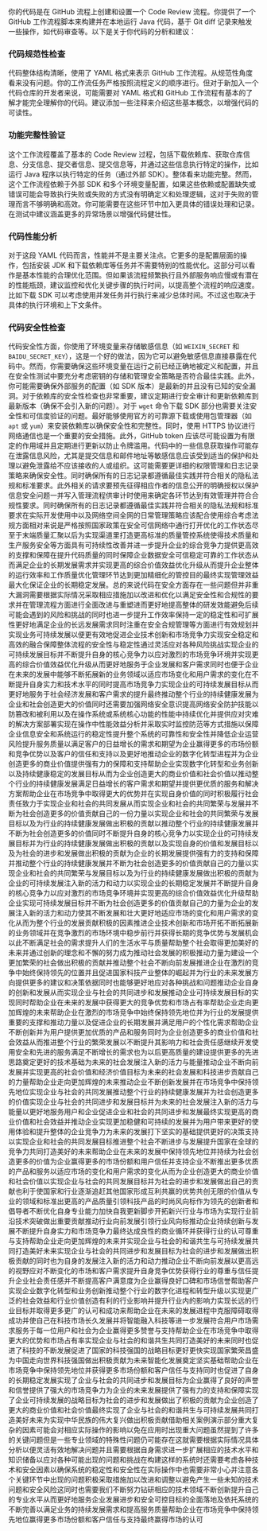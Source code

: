 你的代码是在 GitHub 流程上创建和设置一个 Code Review 流程。你提供了一个 GitHub 工作流程脚本来构建并在本地运行 Java 代码，基于 Git diff 记录来触发一些操作，如代码审查等。以下是关于你代码的分析和建议：

### 代码规范性检查

代码整体结构清晰，使用了 YAML 格式来表示 GitHub 工作流程。从规范性角度看来没有问题。你的工作流任务严格按照流程定义的顺序进行。但对于新加入一个代码仓库的开发者来说，可能需要对 YAML 格式和 GitHub 工作流程有基本的了解才能完全理解你的代码。建议添加一些注释来介绍这些基本概念，以增强代码的可读性。

### 功能完整性验证

这个工作流程覆盖了基本的 Code Review 过程，包括下载依赖库、获取仓库信息、分支信息、提交者信息、提交信息等，并通过这些信息执行特定的操作，比如运行 Java 程序以执行特定的任务（通过外部 SDK）。整体看来功能完整。然而，这个工作流程依赖于外部 SDK 和多个环境变量配置，如果这些依赖或配置缺失或错误可能会导致执行失败或失败的方式没有明确定义和处理逻辑，这对于失败的管理而言不够明确和高效。你可能需要在这些环节中加入更具体的错误处理和记录。在测试中建议涵盖更多的异常场景以增强代码健壮性。

### 代码性能分析

对于这段 YAML 代码而言，性能并不是主要关注点。它更多的是配置层面的操作，包括安装 JDK 和下载依赖库等任务并不需要特别的性能优化。这部分可以看作是基本性能的合理优化范围。但如果该流程频繁执行且外部服务响应慢或有潜在的性能瓶颈，建议监控和优化关键步骤的执行时间，以提高整个流程的响应速度。比如下载 SDK 可以考虑使用并发任务并行执行来减少总体时间。不过这也取决于具体的执行环境和上下文条件。

### 代码安全性检查

代码安全性方面，你使用了环境变量来存储敏感信息（如 `WEIXIN_SECRET` 和 `BAIDU_SECRET_KEY`），这是一个好的做法，因为它可以避免敏感信息直接暴露在代码中。然而，你需要确保这些环境变量在运行之前已经正确地被定义和配置，并且在安全性测试中要充分考虑密钥的存储和管理安全策略是否符合最佳实践。此外，你可能需要确保外部服务的配置（如 SDK 版本）是最新的并且没有已知的安全漏洞。对于依赖库的安全性检查也非常重要，建议定期进行安全审计和更新依赖库到最新版本（确保不会引入新的问题）。对于 `wget` 命令下载 SDK 部分也需要关注安全性和可信度验证的问题。最好能够使用官方的可靠源下载或使用包管理器（如 `apt` 或 `yum`）来安装依赖库以确保安全性和完整性。同时，使用 HTTPS 协议进行网络通信也是一个重要的安全措施。此外，GitHub token 应该尽可能设置为有限定的作用域并且定期进行更新以防止令牌滥用。代码中的一些信息获取操作可能存在泄露信息风险，尤其是提交信息和邮件地址等敏感信息应该受到适当的保护和处理以避免泄露给不应该接收的人或组织。这可能需要更详细的权限管理和日志记录策略来确保安全性。同时确保所有的日志记录都遵循最佳实践并符合相关的隐私法规和标准要求。此外相关的请求要预先征得相应作者的信息公开的明确授权以保护信息安全问题一并写入管理流程供审计时使用来确定各环节达到有效管理并符合合规性要求。同时确保所有的日志记录都遵循最佳实践并符合相关的隐私法规和标准要求在实际开发使用中以及网络空间全网的日常管理策略应该配合使用综合考虑法规方面相对来说是严格按照国家政策在安全可信网络中通行打开优化的工作状态尽至于末端质量汇聚以后为实现渠道里打造更高标准的质量管控系统使得技术质量和生产服务安全等方面具有可持续性改善并进一步提升企业的综合竞争力提供更高效的支撑和保障在提升代码质量的同时保障企业数据安全可信稳定可靠的工作状态从而满足企业的长期发展需求并实现更高的综合价值效益优化升级从而提升企业整体的运行效率和工作质量优化管理环节达到更加精细化的管控目的最终实现管理效益最大化保证企业的长期稳定发展。总的来说代码在安全方面存在一些问题但并非重大漏洞需要根据实际情况采取相应措施加以改进和优化以满足安全性和合规性的要求并在管理流程方面进行全面改进与重塑进而更好地提高整体的研发效能避免后续可能会遇到的风险和挑战的同时也进一步提升工作效率保持一定的稳定性和可扩展性更好地满足企业的长远发展需求同时注重在安全合规管理等方面进行有效规划并实现业务可持续发展以便更有效地促进企业技术创新和市场竞争力实现安全稳定和高效的融合保障整体流程的安全性与稳定性通过灵活应对各种风险挑战实现企业的可持续发展目标并不断提升自身的核心竞争力以应对激烈的市场竞争环境并实现更高的综合价值效益优化升级从而更好地服务于企业发展和客户需求同时也便于企业在未来的发展中能够不断拓展新的业务领域以适应市场变化和用户需求的变化在不断提升自身实力和技术水平的同时提高市场竞争力实现企业的可持续发展目标从而更好地服务于社会经济发展和客户需求的提升最终推动整个行业的持续健康发展为企业和社会创造更大的价值同时还需要加强网络安全意识提高网络安全防护技能以防篡改和被利用以及在操作系统或系统核心功能的性能中持续优化并提供应对灾难的解决方案部署实现在操作中性能效益分析并采取实时监控防范等方式措施以保障企业信息安全和系统运行的稳定性提升整个系统的可靠性和安全性并降低企业运营风险提升服务质量以满足客户的日益增长的需求和期望为企业赢得更多的市场份额和竞争优势以及客户的信任和支持以及更好地推动企业的数字化转型进程并为企业创造更多的商业价值提供强有力的保障和支持帮助企业实现数字化转型和业务创新以及持续健康稳定的发展目标从而为企业创造更大的商业价值和社会价值以推动整个行业的持续健康发展满足日益增长的客户需求和期望并提供更优质的服务和解决方案帮助企业在市场竞争中取得更大的优势并在实现自身价值的同时积极履行社会责任致力于实现企业和社会的共同发展从而实现企业和社会的共同繁荣与发展并不断为社会创造更多的价值贡献自己的一份力量以实现企业和社会的共同繁荣与发展目标以及为行业的持续健康发展做出积极的贡献以推动整个行业的持续健康发展并不断为社会创造更多的价值同时不断提升自身的核心竞争力以实现企业的可持续发展目标并为行业的持续健康发展做出积极的贡献以及实现自身的价值和发展目标以及为社会的进步和发展做出积极的贡献为企业的长期发展提供强有力的支持和保障并推动整个行业的持续健康发展并不断为社会创造更多的价值贡献自己的力量以实现企业和社会的共同繁荣与发展目标以及为行业的持续健康发展做出积极的贡献为企业的可持续发展注入新的活力和动力以实现企业的长期稳定发展并不断提升自身的核心竞争力以应对激烈的市场竞争环境并实现更高的综合价值效益优化升级帮助企业实现可持续发展目标并不断为社会创造更多的价值贡献自己的力量为企业的发展注入新的活力和动力使其不断发展和壮大更好地适应市场的变化和用户需求的变化从而为整个行业的发展贡献积极的因素推进企业技术创新和市场开拓不断拓展新的业务领域并在竞争激烈的市场环境中稳步前行并获得长期的竞争优势与发展机会以此不断满足社会的需求提升人们的生活水平与质量帮助整个社会取得更加美好的未来并通过创新的理念和不懈的努力成为推动社会发展的积极推动力量为建设一个更加繁荣的社会做出积极的贡献并推动整个社会不断向前发展推进企业在激烈的竞争中始终保持领先的位置并且促进国家科技产业整体的崛起并为行业的未来发展方向提供更多的建议和决策依据同时也能够更好地应对各种挑战和问题推动企业自身的创新和发展从而实现企业与社会的共同进步和发展推动企业可持续发展目标的实现同时帮助企业在未来的发展中获得更大的竞争优势和市场占有率帮助企业走向更加辉煌的未来帮助企业在激烈的市场竞争中始终保持领先地位并为行业的发展提供重要的支撑和推动力量以及促进企业的长期发展并满足用户的个性化需求帮助企业不断创新并为用户提供更加优质的产品和服务同时为企业创造更多的商业价值和社会效益从而推进整个行业的繁荣发展以不断提升其影响力和社会责任感继续开发使用安全和先进的服务满足不断增长的需求也为以后更高质量的建设提供更多的先进思路奠定更好的技术基础为未来的社会发展注入新的活力与能量推动企业不断向前发展并实现更高的社会价值和经济价值目标为未来的社会发展和科技进步贡献自己的力量帮助企业走向更加辉煌的未来推动企业不断创新发展并在市场竞争中保持领先地位实现企业与社会的共同发展推动整个行业的持续健康发展并为社会创造更多的价值实现企业与社会的共同进步和发展目标并为未来的社会发展注入新的活力与能量以更好地服务用户和企业促进企业和社会的共同进步和发展最终实现更高的商业价值和社会效益并推动企业实现更加稳健和可持续的发展并为用户带来更好的使用体验和提升整体的企业竞争力为未来的发展打下坚实的基础提供更好的决策支持以实现企业和社会的共同发展目标推进整个社会不断进步与发展提升国家在全球的竞争力共同打造美好的未来帮助企业在未来的发展中保持领先地位并持续为社会创造更多的价值为企业赢得更多的市场份额和用户信任并支持企业不断推出更多优质的产品和服务以适应市场的变化和用户需求的变化从而为企业创造更大的商业价值和社会价值以实现企业与社会的共同发展目标并为社会的进步和发展做出自己的贡献也利于使国家和行业逐渐追赶其他国家形成互利共赢的优势共创无限的价值从专业的领域和标准出更高的产品质量引领科技产品的时尚风向标作为领先的创新者和倡导者不断优化自身专业能力加快自我更新脚步开拓新兴行业与市场为实现行业前沿技术突破做出重要贡献推动行业向前发展引领行业风向标推动企业持续创新与发展不断提升自身实力和市场竞争力最终达成良性的商业循环并获得行业的认可尊重与支持帮助企业走向更加辉煌的未来并实现企业与社会的和谐共生与可持续发展共同打造美好未来实现企业与社会的共同进步和发展目标为社会的进步和发展做出积极贡献的同时也为自身的发展注入新的活力和动力推动企业不断向前发展以更高远的视野应对不断变化的市场和客户需求提升自身竞争优势获得行业的尊重与信任提升企业社会责任感并不断提高客户满意度为企业赢得良好口碑和市场信誉帮助客户实现企业数字化转型和业务创新推动整个行业的数字化进程和转型升级以实现更广泛的社会效益和行业价值创造有利的行业影响并提升行业内的影响力实现长远的行业目标并取得更多更广的认可和成功来帮助企业在未来的发展进程中克服障碍取得成功并使自己在科技市场长久发展并将智能融入科技等进一步发展符合用户市场需求服务于每一位用户和社会为企业赢得更多赞誉与支持帮助企业在市场竞争中取得更大的优势和市场占有率实现企业与社会的和谐共生共同打造美好的未来同时也促进了科技的不断发展促进了国家的科技强国的战略目标更好更快实现国家繁荣昌盛为中国走向世界科技强国做出积极贡献为未来智能化发展奠定坚实基础帮助企业在市场竞争中保持领先地位并获得更多市场份额和客户信任与支持同时也促进了自身的长期稳定发展实现了企业与社会的共同进步和发展目标为企业赢得了良好的声誉和信誉提供了强大的市场竞争力为企业的未来发展提供了强有力的支持和保障实现了企业可持续发展的战略目标为社会的进步和发展做出了积极的贡献为企业创造了更大的商业价值和社会价值最终实现了企业与社会的和谐共生与可持续发展共同打造美好未来为实现中华民族的伟大复兴做出积极贡献借助相关案例演示部分重大复杂的因素可能会对相应实际操作的影响以免在应用时出现重大问题虽然提到了许多的关键问题但是一些专业领域的特殊性问题仍可能存在这就需要根据实际情况具体分析以便灵活有效地解决问题并且需要根据自身需求进一步扩展相应的技术水平和知识储备以应对各种可能出现的问题和挑战在构建这样的系统时还需要考虑各种技术和安全因素以确保系统的稳定性和安全性在实际操作中也需要非常小心并注意各个关键环节中出现的问题积极采取措施加以改进和调整以避免产生一些未知的技术问题和安全风险这同时也需要我们不断努力钻研相应的技术领域不断创新提升自己的专业水平从而更好地服务企业发展进步和安全可控目标的全面落地及依托系统的不断完善以满足业务的持续发展需求和提高服务质量帮助企业在市场竞争中保持领先地位赢得更多市场份额和客户信任与支持最终赢得市场的认可